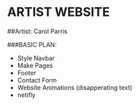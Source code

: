 # ARTIST WEBSITE
##Artist: Carol Parris

###BASIC PLAN:
* Style Navbar
* Make Pages
* Footer
* Contact Form
* Website Animations (disapperating text)
* netifly


